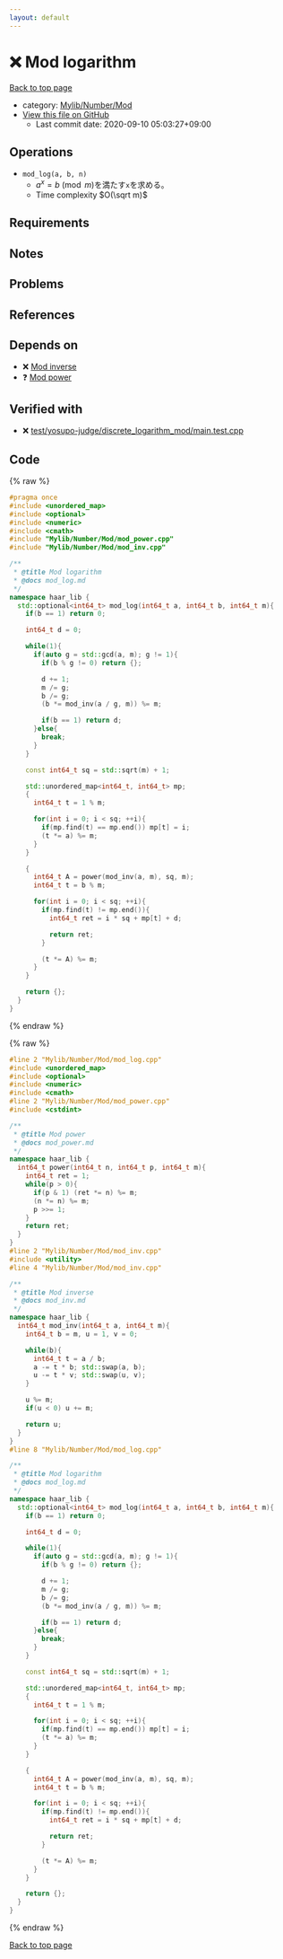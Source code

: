 ```yaml
---
layout: default
---
```


<!-- mathjax config similar to math.stackexchange -->
<script type="text/javascript" async
  src="https://cdnjs.cloudflare.com/ajax/libs/mathjax/2.7.5/MathJax.js?config=TeX-MML-AM_CHTML">
</script>
<script type="text/x-mathjax-config">
  MathJax.Hub.Config({
    TeX: { equationNumbers: { autoNumber: "AMS" }},
    tex2jax: {
      inlineMath: [ ['$','$'] ],
      processEscapes: true
    },
    "HTML-CSS": { matchFontHeight: false },
    displayAlign: "left",
    displayIndent: "2em"
  });
</script>

<script type="text/javascript" src="https://cdnjs.cloudflare.com/ajax/libs/jquery/3.4.1/jquery.min.js"></script>
<script src="https://cdn.jsdelivr.net/npm/jquery-balloon-js@1.1.2/jquery.balloon.min.js" integrity="sha256-ZEYs9VrgAeNuPvs15E39OsyOJaIkXEEt10fzxJ20+2I=" crossorigin="anonymous"></script>
<script type="text/javascript" src="../../../../assets/js/copy-button.js"></script>
<link rel="stylesheet" href="../../../../assets/css/copy-button.css" />


# :x: Mod logarithm

<a href="../../../../index.html">Back to top page</a>

* category: <a href="../../../../index.html#795ab137908c82fc28acbcffe5b1c757">Mylib/Number/Mod</a>
* <a href="{{ site.github.repository_url }}/blob/master/Mylib/Number/Mod/mod_log.cpp">View this file on GitHub</a>
    - Last commit date: 2020-09-10 05:03:27+09:00




## Operations

- `mod_log(a, b, n)`
	- $a^x = b \pmod m$を満たす`x`を求める。
	- Time complexity $O(\sqrt m)$

## Requirements

## Notes

## Problems

## References


## Depends on

* :x: <a href="mod_inv.cpp.html">Mod inverse</a>
* :question: <a href="mod_power.cpp.html">Mod power</a>


## Verified with

* :x: <a href="../../../../verify/test/yosupo-judge/discrete_logarithm_mod/main.test.cpp.html">test/yosupo-judge/discrete_logarithm_mod/main.test.cpp</a>


## Code

<a id="unbundled"></a>
{% raw %}
```cpp
#pragma once
#include <unordered_map>
#include <optional>
#include <numeric>
#include <cmath>
#include "Mylib/Number/Mod/mod_power.cpp"
#include "Mylib/Number/Mod/mod_inv.cpp"

/**
 * @title Mod logarithm
 * @docs mod_log.md
 */
namespace haar_lib {
  std::optional<int64_t> mod_log(int64_t a, int64_t b, int64_t m){
    if(b == 1) return 0;

    int64_t d = 0;

    while(1){
      if(auto g = std::gcd(a, m); g != 1){
        if(b % g != 0) return {};

        d += 1;
        m /= g;
        b /= g;
        (b *= mod_inv(a / g, m)) %= m;

        if(b == 1) return d;
      }else{
        break;
      }
    }

    const int64_t sq = std::sqrt(m) + 1;

    std::unordered_map<int64_t, int64_t> mp;
    {
      int64_t t = 1 % m;

      for(int i = 0; i < sq; ++i){
        if(mp.find(t) == mp.end()) mp[t] = i;
        (t *= a) %= m;
      }
    }

    {
      int64_t A = power(mod_inv(a, m), sq, m);
      int64_t t = b % m;

      for(int i = 0; i < sq; ++i){
        if(mp.find(t) != mp.end()){
          int64_t ret = i * sq + mp[t] + d;

          return ret;
        }

        (t *= A) %= m;
      }
    }

    return {};
  }
}

```
{% endraw %}

<a id="bundled"></a>
{% raw %}
```cpp
#line 2 "Mylib/Number/Mod/mod_log.cpp"
#include <unordered_map>
#include <optional>
#include <numeric>
#include <cmath>
#line 2 "Mylib/Number/Mod/mod_power.cpp"
#include <cstdint>

/**
 * @title Mod power
 * @docs mod_power.md
 */
namespace haar_lib {
  int64_t power(int64_t n, int64_t p, int64_t m){
    int64_t ret = 1;
    while(p > 0){
      if(p & 1) (ret *= n) %= m;
      (n *= n) %= m;
      p >>= 1;
    }
    return ret;
  }
}
#line 2 "Mylib/Number/Mod/mod_inv.cpp"
#include <utility>
#line 4 "Mylib/Number/Mod/mod_inv.cpp"

/**
 * @title Mod inverse
 * @docs mod_inv.md
 */
namespace haar_lib {
  int64_t mod_inv(int64_t a, int64_t m){
    int64_t b = m, u = 1, v = 0;

    while(b){
      int64_t t = a / b;
      a -= t * b; std::swap(a, b);
      u -= t * v; std::swap(u, v);
    }

    u %= m;
    if(u < 0) u += m;

    return u;
  }
}
#line 8 "Mylib/Number/Mod/mod_log.cpp"

/**
 * @title Mod logarithm
 * @docs mod_log.md
 */
namespace haar_lib {
  std::optional<int64_t> mod_log(int64_t a, int64_t b, int64_t m){
    if(b == 1) return 0;

    int64_t d = 0;

    while(1){
      if(auto g = std::gcd(a, m); g != 1){
        if(b % g != 0) return {};

        d += 1;
        m /= g;
        b /= g;
        (b *= mod_inv(a / g, m)) %= m;

        if(b == 1) return d;
      }else{
        break;
      }
    }

    const int64_t sq = std::sqrt(m) + 1;

    std::unordered_map<int64_t, int64_t> mp;
    {
      int64_t t = 1 % m;

      for(int i = 0; i < sq; ++i){
        if(mp.find(t) == mp.end()) mp[t] = i;
        (t *= a) %= m;
      }
    }

    {
      int64_t A = power(mod_inv(a, m), sq, m);
      int64_t t = b % m;

      for(int i = 0; i < sq; ++i){
        if(mp.find(t) != mp.end()){
          int64_t ret = i * sq + mp[t] + d;

          return ret;
        }

        (t *= A) %= m;
      }
    }

    return {};
  }
}

```
{% endraw %}

<a href="../../../../index.html">Back to top page</a>

